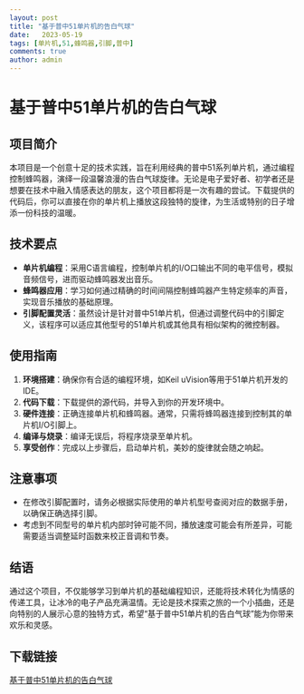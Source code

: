 ```yaml
---
layout: post
title: "基于普中51单片机的告白气球"
date:   2023-05-19
tags: [单片机,51,蜂鸣器,引脚,普中]
comments: true
author: admin
---
```

# 基于普中51单片机的告白气球

## 项目简介

本项目是一个创意十足的技术实践，旨在利用经典的普中51系列单片机，通过编程控制蜂鸣器，演绎一段温馨浪漫的告白气球旋律。无论是电子爱好者、初学者还是想要在技术中融入情感表达的朋友，这个项目都将是一次有趣的尝试。下载提供的代码后，你可以直接在你的单片机上播放这段独特的旋律，为生活或特别的日子增添一份科技的温暖。

## 技术要点

- **单片机编程**：采用C语言编程，控制单片机的I/O口输出不同的电平信号，模拟音频信号，进而驱动蜂鸣器发出音乐。
- **蜂鸣器应用**：学习如何通过精确的时间间隔控制蜂鸣器产生特定频率的声音，实现音乐播放的基础原理。
- **引脚配置灵活**：虽然设计是针对普中51单片机，但通过调整代码中的引脚定义，该程序可以适应其他型号的51单片机或其他具有相似架构的微控制器。

## 使用指南

1. **环境搭建**：确保你有合适的编程环境，如Keil uVision等用于51单片机开发的IDE。
2. **代码下载**：下载提供的源代码，并导入到你的开发环境中。
3. **硬件连接**：正确连接单片机和蜂鸣器。通常，只需将蜂鸣器连接到控制其的单片机I/O引脚上。
4. **编译与烧录**：编译无误后，将程序烧录至单片机。
5. **享受创作**：完成以上步骤后，启动单片机，美妙的旋律就会随之响起。

## 注意事项

- 在修改引脚配置时，请务必根据实际使用的单片机型号查阅对应的数据手册，以确保正确选择引脚。
- 考虑到不同型号的单片机内部时钟可能不同，播放速度可能会有所差异，可能需要适当调整延时函数来校正音调和节奏。

## 结语

通过这个项目，不仅能够学习到单片机的基础编程知识，还能将技术转化为情感的传递工具，让冰冷的电子产品充满温情。无论是技术探索之旅的一个小插曲，还是向特别的人展示心意的独特方式，希望“基于普中51单片机的告白气球”能为你带来欢乐和灵感。

## 下载链接

[基于普中51单片机的告白气球](https://pan.quark.cn/s/33e698423e37)